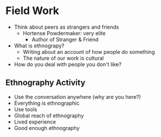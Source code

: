 # Field Work

- Think about peers as strangers and friends
  - Hortense Powdermaker: very elite
    - Author of Stranger & Friend
- What is ethnograpy?
  - Writing about an account of how people do something
  - The nature of our work is cultural
- How do you deal with people you don't like?

## Ethnography Activity

- Use the conversation anywhere (why are you here?)
- Everything is ethnographic
- Use tools
- Global reach of ethnography
- Lived experience
- Good enough ethnography
